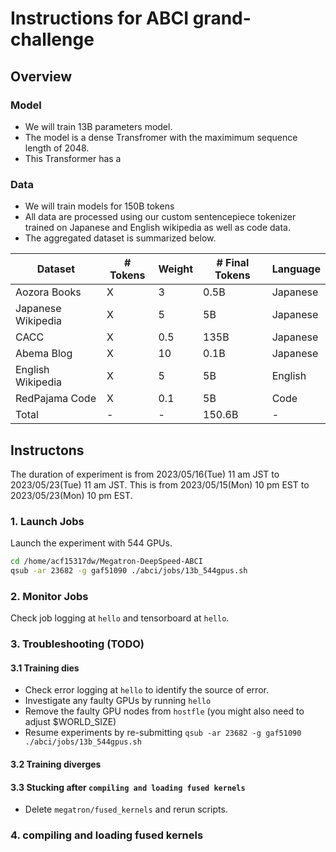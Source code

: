 # Instructions for ABCI grand-challenge
## Overview
### Model
- We will train 13B parameters model. 
- The model is a dense Transfromer with the maximimum sequence length of 2048.
- This Transformer has a 

### Data
- We will train models for 150B tokens
- All data are processed using our custom sentencepiece tokenizer trained on Japanese and English wikipedia as well as code data.
- The aggregated dataset is summarized below.

| Dataset | # Tokens |  Weight | # Final Tokens | Language |
|----------|----------|----------|----------|----------|
| Aozora Books   | X   | 3   | 0.5B   | Japanese  |
| Japanese Wikipedia   | X   | 5   | 5B  |  Japanese   |
| CACC   | X   | 0.5   | 135B   | Japanese  |
| Abema Blog   | X   | 10   | 0.1B   | Japanese  |
| English Wikipedia   | X   | 5    | 5B   | English  |
| RedPajama Code   | X   | 0.1   | 5B   | Code  |
| Total   | -   | -   | 150.6B     | -  |

## Instructons
The duration of experiment is from 2023/05/16(Tue) 11 am JST to 2023/05/23(Tue) 11 am JST.
This is from 2023/05/15(Mon) 10 pm EST to 2023/05/23(Mon) 10 pm EST.

### 1. Launch Jobs
Launch the experiment with 544 GPUs.
```bash
cd /home/acf15317dw/Megatron-DeepSpeed-ABCI
qsub -ar 23682 -g gaf51090 ./abci/jobs/13b_544gpus.sh
```

### 2. Monitor Jobs
Check job logging at `hello` and tensorboard at `hello`.

### 3. Troubleshooting (TODO)
#### 3.1 Training dies
- Check error logging at `hello` to identify the source of error.
- Investigate any faulty GPUs by running `hello`
- Remove the faulty GPU nodes from `hostfle` (you might also need to adjust $WORLD_SIZE)
- Resume experiments by re-submitting `qsub -ar 23682 -g gaf51090 ./abci/jobs/13b_544gpus.sh`

#### 3.2 Training diverges

#### 3.3 Stucking after  `compiling and loading fused kernels`
- Delete `megatron/fused_kernels` and rerun scripts.


### 4. compiling and loading fused kernels
